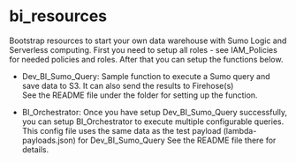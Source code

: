 # bi_resources
Bootstrap resources to start your own data warehouse with Sumo Logic and Serverless computing. First you need to setup all roles - see IAM_Policies for needed policies and roles.
After that you can setup the functions below.

+ Dev_BI_Sumo_Query: Sample function to execute a Sumo query and save data to S3. It can also send the results to Firehose(s)   
See the README file under the folder for setting up the function. 

+ BI_Orchestrator: Once you have setup Dev_BI_Sumo_Query successfully, you can setup BI_Orchestrator to execute multiple configurable queries.
This config file uses the same data as the test payload (lambda-payloads.json) for Dev_BI_Sumo_Query
See the README file there for details.


